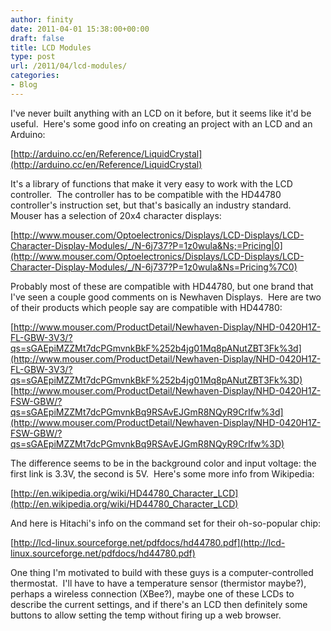 ```yaml
---
author: finity
date: 2011-04-01 15:38:00+00:00
draft: false
title: LCD Modules
type: post
url: /2011/04/lcd-modules/
categories:
- Blog
---
```


I've never built anything with an LCD on it before, but it seems like it'd be useful.  Here's some good info on creating an project with an LCD and an Arduino:  
  
[http://arduino.cc/en/Reference/LiquidCrystal](http://arduino.cc/en/Reference/LiquidCrystal)  
  
It's a library of functions that make it very easy to work with the LCD controller.  The controller has to be compatible with the HD44780 controller's instruction set, but that's basically an industry standard.  Mouser has a selection of 20x4 character displays:  
  
[http://www.mouser.com/Optoelectronics/Displays/LCD-Displays/LCD-Character-Display-Modules/_/N-6j737?P=1z0wula&Ns;=Pricing|0](http://www.mouser.com/Optoelectronics/Displays/LCD-Displays/LCD-Character-Display-Modules/_/N-6j737?P=1z0wula&Ns=Pricing%7C0)  
  
Probably most of these are compatible with HD44780, but one brand that I've seen a couple good comments on is Newhaven Displays.  Here are two of their products which people say are compatible with HD44780:  
  
[http://www.mouser.com/ProductDetail/Newhaven-Display/NHD-0420H1Z-FL-GBW-3V3/?qs=sGAEpiMZZMt7dcPGmvnkBkF%252b4jg01Mq8pANutZBT3Fk%3d](http://www.mouser.com/ProductDetail/Newhaven-Display/NHD-0420H1Z-FL-GBW-3V3/?qs=sGAEpiMZZMt7dcPGmvnkBkF%252b4jg01Mq8pANutZBT3Fk%3D)  
[http://www.mouser.com/ProductDetail/Newhaven-Display/NHD-0420H1Z-FSW-GBW/?qs=sGAEpiMZZMt7dcPGmvnkBq9RSAvEJGmR8NQyR9CrIfw%3d](http://www.mouser.com/ProductDetail/Newhaven-Display/NHD-0420H1Z-FSW-GBW/?qs=sGAEpiMZZMt7dcPGmvnkBq9RSAvEJGmR8NQyR9CrIfw%3D)  
  
The difference seems to be in the background color and input voltage: the first link is 3.3V, the second is 5V.  Here's some more info from Wikipedia:  
  
[http://en.wikipedia.org/wiki/HD44780_Character_LCD](http://en.wikipedia.org/wiki/HD44780_Character_LCD)  
  
And here is Hitachi's info on the command set for their oh-so-popular chip:  
  
[http://lcd-linux.sourceforge.net/pdfdocs/hd44780.pdf](http://lcd-linux.sourceforge.net/pdfdocs/hd44780.pdf)  
  
One thing I'm motivated to build with these guys is a computer-controlled thermostat.  I'll have to have a temperature sensor (thermistor maybe?), perhaps a wireless connection (XBee?), maybe one of these LCDs to describe the current settings, and if there's an LCD then definitely some buttons to allow setting the temp without firing up a web browser.
